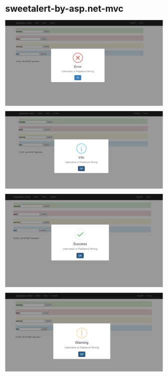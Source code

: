 # sweetalert-by-asp.net-mvc



![tab](/show_image/error.png)

![tab](/show_image/info.png)

![tab](/show_image/success.png)

![tab](/show_image/warning.png)
